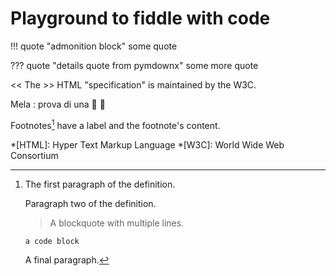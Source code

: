 # Playground to fiddle with code


!!! quote "admonition block"
    some quote


??? quote "details quote from pymdownx"
    some more quote


<< The >> HTML "specification"
is maintained by the W3C.


Mela
: prova di una :apple: 🍎




Footnotes[^1] have a label and the footnote's content.

[^1]:
    The first paragraph of the definition.

    Paragraph two of the definition.

    > A blockquote with
    > multiple lines.

        a code block

    A final paragraph.

*[HTML]: Hyper Text Markup Language
*[W3C]:  World Wide Web Consortium
